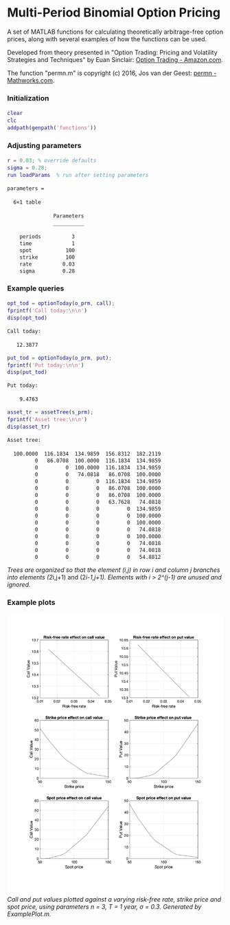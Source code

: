 # Multi-Period Binomial Option Pricing

A set of MATLAB functions for calculating theoretically arbitrage-free option prices, along with several examples of how the functions can be used.

Developed from theory presented in "Option Trading: Pricing and Volatility Strategies and Techniques" by Euan Sinclair: [Option Trading - Amazon.com](http://a.co/d/b3Ki7BV "http://a.co/d/b3Ki7BV").

The function "permn.m" is copyright (c) 2016, Jos van der Geest: [permn - Mathworks.com](https://www.mathworks.com/matlabcentral/fileexchange/7147-permn-v-n-k "https://www.mathworks.com/matlabcentral/fileexchange/7147-permn-v-n-k").

### Initialization
```matlab
clear
clc
addpath(genpath('functions'))
```

### Adjusting parameters

```matlab
r = 0.03; % override defaults
sigma = 0.28;
run loadParams  % run after setting parameters
```
```console
parameters =

  6×1 table

               Parameters
               __________

    periods          3   
    time             1   
    spot           100   
    strike         100   
    rate          0.03   
    sigma         0.28 
```

### Example queries

```matlab
opt_tod = optionToday(o_prm, call);
fprintf('Call today:\n\n')
disp(opt_tod)
```
```console
Call today:

   12.3877
```

```matlab
put_tod = optionToday(o_prm, put);
fprintf('Put today:\n\n')
disp(put_tod)
```
```console
Put today:

    9.4763
```

```matlab
asset_tr = assetTree(s_prm);
fprintf('Asset tree:\n\n')
disp(asset_tr)
```
```console
Asset tree:

  100.0000  116.1834  134.9859  156.8312  182.2119
         0   86.0708  100.0000  116.1834  134.9859
         0         0  100.0000  116.1834  134.9859
         0         0   74.0818   86.0708  100.0000
         0         0         0  116.1834  134.9859
         0         0         0   86.0708  100.0000
         0         0         0   86.0708  100.0000
         0         0         0   63.7628   74.0818
         0         0         0         0  134.9859
         0         0         0         0  100.0000
         0         0         0         0  100.0000
         0         0         0         0   74.0818
         0         0         0         0  100.0000
         0         0         0         0   74.0818
         0         0         0         0   74.0818
         0         0         0         0   54.8812
```
*Trees are organized so that the element (i,j) in row i and column j branches into elements (2*i,j+1) and (2*i-1,j+1). Elements with i > 2^(j-1) are unused and ignored.*

### Example plots
![](/ExamplePlot.png)
*Call and put values plotted against a varying risk-free rate, strike price and spot price, using parameters n = 3, T = 1 year, &#963; = 0.3. Generated by ExamplePlot.m.*
